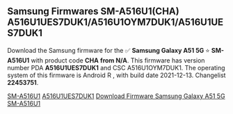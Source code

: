 <h2>Samsung Firmwares SM-A516U1(CHA) A516U1UES7DUK1/A516U1OYM7DUK1/A516U1UES7DUK1</h2>
Download the Samsung firmware for the ✅ <strong>Samsung Galaxy A51 5G </strong> ⭐ <strong>SM-A516U1</strong> with product code <strong>CHA</strong> <strong> from N/A</strong>. This firmware has version number PDA <strong>A516U1UES7DUK1</strong> and CSC A516U1OYM7DUK1. The operating system of this firmware is Android R , with build date 2021-12-13. Changelist <strong>22453751</strong>.


[SM-A516U1](https://samfirm.shop/samsung/model/SM-A516U1)
[A516U1UES7DUK1](https://samfirm.shop/samsung/pda/A516U1UES7DUK1)
[Download Firmware Samsung Galaxy A51 5G SM-A516U1](https://samfirm.shop/samsung/firmware/481856)

